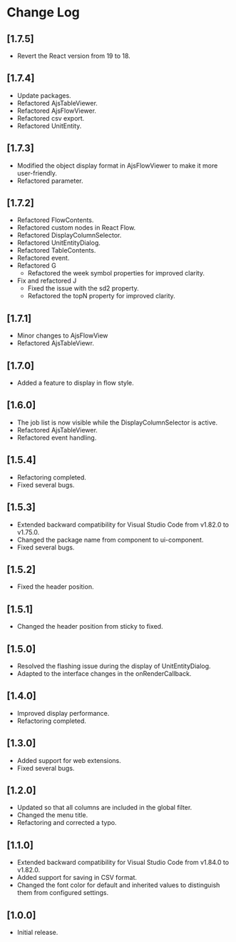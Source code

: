 # Change Log

## [1.7.5]

- Revert the React version from 19 to 18.

## [1.7.4]

- Update packages.
- Refactored AjsTableViewer.
- Refactored AjsFlowViewer.
- Refactored csv export.
- Refactored UnitEntity.

## [1.7.3]

- Modified the object display format in AjsFlowViewer to make it more user-friendly.
- Refactored parameter.

## [1.7.2]

- Refactored FlowContents.
- Refactored custom nodes in React Flow.
- Refactored DisplayColumnSelector.
- Refactored UnitEntityDialog.
- Refactored TableContents.
- Refactored event.
- Refactored G
  - Refactored the week symbol properties for improved clarity.
- Fix and refactored J
  - Fixed the issue with the sd2 property.
  - Refactored the topN property for improved clarity.

## [1.7.1]

- Minor changes to AjsFlowView
- Refactored AjsTableViewr.

## [1.7.0]

- Added a feature to display in flow style.

## [1.6.0]

- The job list is now visible while the DisplayColumnSelector is active.
- Refactored AjsTableViewer.
- Refactored event handling.

## [1.5.4]

- Refactoring completed.
- Fixed several bugs.

## [1.5.3]

- Extended backward compatibility for Visual Studio Code from v1.82.0 to v1.75.0.
- Changed the package name from component to ui-component.
- Fixed several bugs.

## [1.5.2]

- Fixed the header position.

## [1.5.1]

- Changed the header position from sticky to fixed.

## [1.5.0]

- Resolved the flashing issue during the display of UnitEntityDialog.
- Adapted to the interface changes in the onRenderCallback.

## [1.4.0]

- Improved display performance.
- Refactoring completed.

## [1.3.0]

- Added support for web extensions.
- Fixed several bugs.

## [1.2.0]

- Updated so that all columns are included in the global filter.
- Changed the menu title.
- Refactoring and corrected a typo.

## [1.1.0]

- Extended backward compatibility for Visual Studio Code from v1.84.0 to v1.82.0.
- Added support for saving in CSV format.
- Changed the font color for default and inherited values to distinguish them from configured settings.

## [1.0.0]

- Initial release.
